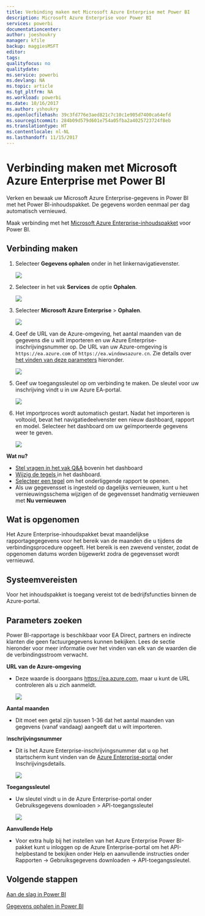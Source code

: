 ```yaml
---
title: Verbinding maken met Microsoft Azure Enterprise met Power BI
description: Microsoft Azure Enterprise voor Power BI
services: powerbi
documentationcenter: 
author: joeshoukry
manager: kfile
backup: maggiesMSFT
editor: 
tags: 
qualityfocus: no
qualitydate: 
ms.service: powerbi
ms.devlang: NA
ms.topic: article
ms.tgt_pltfrm: NA
ms.workload: powerbi
ms.date: 10/16/2017
ms.author: yshoukry
ms.openlocfilehash: 39c3fd776e3aed821c7c10c1e905d7400ca64efd
ms.sourcegitcommit: 284b09d579d601e754a05fba2a4025723724f8eb
ms.translationtype: HT
ms.contentlocale: nl-NL
ms.lasthandoff: 11/15/2017
---
```

# <a name="connect-to-microsoft-azure-enterprise-with-power-bi"></a>Verbinding maken met Microsoft Azure Enterprise met Power BI
Verken en bewaak uw Microsoft Azure Enterprise-gegevens in Power BI met het Power BI-inhoudspakket. De gegevens worden eenmaal per dag automatisch vernieuwd.

Maak verbinding met het [Microsoft Azure Enterprise-inhoudspakket](https://app.powerbi.com/getdata/services/azure-enterprise) voor Power BI.

## <a name="how-to-connect"></a>Verbinding maken
1. Selecteer **Gegevens ophalen** onder in het linkernavigatievenster.
   
    ![](media/service-connect-to-azure-enterprise/getdata.png)
2. Selecteer in het vak **Services** de optie **Ophalen**.
   
   ![](media/service-connect-to-azure-enterprise/services.png)
3. Selecteer **Microsoft Azure Enterprise** \> **Ophalen**.
   
   ![](media/service-connect-to-azure-enterprise/mazureenterprise.png)
4. Geef de URL van de Azure-omgeving, het aantal maanden van de gegevens die u wilt importeren en uw Azure Enterprise-inschrijvingsnummer op. De URL van uw Azure-omgeving is `https://ea.azure.com` of `https://ea.windowsazure.cn`. Zie details over [het vinden van deze parameters](#FindingParams) hieronder.
   
    ![](media/service-connect-to-azure-enterprise/params.png)
5. Geef uw toegangssleutel op om verbinding te maken. De sleutel voor uw inschrijving vindt u in uw Azure EA-portal.
   
    ![](media/service-connect-to-azure-enterprise/creds.png)
6. Het importproces wordt automatisch gestart. Nadat het importeren is voltooid, bevat het navigatiedeelvenster een nieuw dashboard, rapport en model. Selecteer het dashboard om uw geïmporteerde gegevens weer te geven.
   
   ![](media/service-connect-to-azure-enterprise/dashboard.png)

**Wat nu?**

* [Stel vragen in het vak Q&A](service-q-and-a.md) bovenin het dashboard
* [Wijzig de tegels ](service-dashboard-edit-tile.md) in het dashboard.
* [Selecteer een tegel](service-dashboard-tiles.md) om het onderliggende rapport te openen.
* Als uw gegevensset is ingesteld op dagelijks vernieuwen, kunt u het vernieuwingsschema wijzigen of de gegevensset handmatig vernieuwen met **Nu vernieuwen**

## <a name="whats-included"></a>Wat is opgenomen
Het Azure Enterprise-inhoudspakket bevat maandelijkse rapportagegegevens voor het bereik van de maanden die u tijdens de verbindingsprocedure opgeeft. Het bereik is een zwevend venster, zodat de opgenomen datums worden bijgewerkt zodra de gegevensset wordt vernieuwd.

## <a name="system-requirements"></a>Systeemvereisten
Voor het inhoudspakket is toegang vereist tot de bedrijfsfuncties binnen de Azure-portal.

<a name="FindingParams"></a>

## <a name="finding-parameters"></a>Parameters zoeken
Power BI-rapportage is beschikbaar voor EA Direct, partners en indirecte klanten die geen factuurgegevens kunnen bekijken. Lees de sectie hieronder voor meer informatie over het vinden van elk van de waarden die de verbindingsstroom verwacht.

**URL van de Azure-omgeving**

* Deze waarde is doorgaans https://ea.azure.com, maar u kunt de URL controleren als u zich aanmeldt.
  
    ![](media/service-connect-to-azure-enterprise/params3.png)

**Aantal maanden**

* Dit moet een getal zijn tussen 1-36 dat het aantal maanden van gegevens (vanaf vandaag) aangeeft dat u wilt importeren.

I**nschrijvingsnummer**

* Dit is het Azure Enterprise-inschrijvingsnummer dat u op het startscherm kunt vinden van de [Azure Enterprise-portal](https://ea.azure.com/) onder Inschrijvingsdetails.
  
    ![](media/service-connect-to-azure-enterprise/params2.png)

**Toegangssleutel**

* Uw sleutel vindt u in de Azure Enterprise-portal onder Gebruiksgegevens downloaden > API-toegangssleutel
  
    ![](media/service-connect-to-azure-enterprise/creds2.png)

**Aanvullende Help**

* Voor extra hulp bij het instellen van het Azure Enterprise Power BI-pakket kunt u inloggen op de Azure Enterprise-portal om het API-helpbestand te bekijken onder Help en aanvullende instructies onder Rapporten -> Gebruiksgegevens downloaden -> API-toegangssleutel.

## <a name="next-steps"></a>Volgende stappen
[Aan de slag in Power BI](service-get-started.md)

[Gegevens ophalen in Power BI](service-get-data.md)

